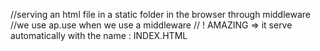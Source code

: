 //serving an html file in a static folder in the browser through middleware
//we use ap.use when we use a middleware
// ! AMAZING => it serve automatically with the name : INDEX.HTML
